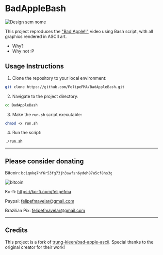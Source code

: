 # BadAppleBash

![Design sem nome](https://github.com/user-attachments/assets/329e599e-2284-4d9d-8936-3c166f85334d)

This project reproduces the ["Bad Apple!!"](https://youtu.be/9lNZ_Rnr7Jc?si=ROgXrVvdx13oKPM4) video using Bash script, with all graphics rendered in ASCII art.

- Why?
- Why not :P



## Usage Instructions
01. Clone the repository to your local environment:
```bash
git clone https://github.com/FelipeFMA/BadAppleBash.git
```

02. Navigate to the project directory:
```bash
cd BadAppleBash
```

03. Make the `run.sh` script executable:
```bash
chmod +x run.sh
```

04. Run the script:
```bash
./run.sh
```

---


## Please consider donating
Bitcoin:
`bc1qnkq7hf6r53fg73jh3awfsn6ydeh87u5cf8hs3g`

![bitcoin](https://github.com/user-attachments/assets/9aaf40c6-6bdb-4480-8bdd-05b9023613d9)

Ko-fi:
https://ko-fi.com/felipefma

Paypal:
felipefmavelar@gmail.com

Brazilian Pix:
felipefmavelar@gmail.com

---


## Credits

This project is a fork of [trung-kieen/bad-apple-ascii](https://github.com/trung-kieen/bad-apple-ascii). Special thanks to the original creator for their work!
